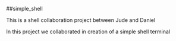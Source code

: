##simple_shell

This is a shell collaboration project between Jude and Daniel

In this project we collaborated in creation of a simple shell terminal

